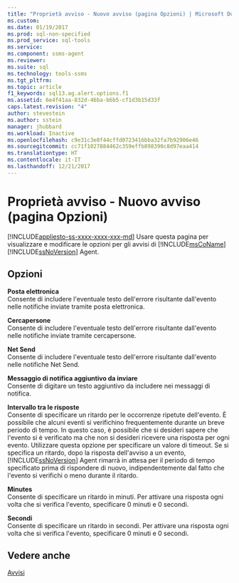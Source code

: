 ```yaml
---
title: "Proprietà avviso - Nuovo avviso (pagina Opzioni) | Microsoft Docs"
ms.custom: 
ms.date: 01/19/2017
ms.prod: sql-non-specified
ms.prod_service: sql-tools
ms.service: 
ms.component: ssms-agent
ms.reviewer: 
ms.suite: sql
ms.technology: tools-ssms
ms.tgt_pltfrm: 
ms.topic: article
f1_keywords: sql13.ag.alert.options.f1
ms.assetid: 6e4f41aa-832d-46ba-b6b5-cf1d3b15d33f
caps.latest.revision: "4"
author: stevestein
ms.author: sstein
manager: jhubbard
ms.workload: Inactive
ms.openlocfilehash: c9e31c3e0f44cffd0723416bba32fa7b92906e46
ms.sourcegitcommit: cc71f1027884462c359effb898390c8d97eaa414
ms.translationtype: HT
ms.contentlocale: it-IT
ms.lasthandoff: 12/21/2017
---
```

# <a name="alert-properties---new-alert-options-page"></a>Proprietà avviso - Nuovo avviso (pagina Opzioni)
[!INCLUDE[appliesto-ss-xxxx-xxxx-xxx-md](../../includes/appliesto-ss-xxxx-xxxx-xxx-md.md)] Usare questa pagina per visualizzare e modificare le opzioni per gli avvisi di [!INCLUDE[msCoName](../../includes/msconame_md.md)] [!INCLUDE[ssNoVersion](../../includes/ssnoversion_md.md)] Agent.  
  
## <a name="options"></a>Opzioni  
**Posta elettronica**  
Consente di includere l'eventuale testo dell'errore risultante dall'evento nelle notifiche inviate tramite posta elettronica.  
  
**Cercapersone**  
Consente di includere l'eventuale testo dell'errore risultante dall'evento nelle notifiche inviate tramite cercapersone.  
  
**Net Send**  
Consente di includere l'eventuale testo dell'errore risultante dall'evento nelle notifiche Net Send.  
  
**Messaggio di notifica aggiuntivo da inviare**  
Consente di digitare un testo aggiuntivo da includere nei messaggi di notifica.  
  
**Intervallo tra le risposte**  
Consente di specificare un ritardo per le occorrenze ripetute dell'evento. È possibile che alcuni eventi si verifichino frequentemente durante un breve periodo di tempo. In questo caso, è possibile che si desideri sapere che l'evento si è verificato ma che non si desideri ricevere una risposta per ogni evento. Utilizzare questa opzione per specificare un valore di timeout. Se si specifica un ritardo, dopo la risposta dell'avviso a un evento, [!INCLUDE[ssNoVersion](../../includes/ssnoversion_md.md)] Agent rimarrà in attesa per il periodo di tempo specificato prima di rispondere di nuovo, indipendentemente dal fatto che l'evento si verifichi o meno durante il ritardo.  
  
**Minutes**  
Consente di specificare un ritardo in minuti. Per attivare una risposta ogni volta che si verifica l'evento, specificare 0 minuti e 0 secondi.  
  
**Secondi**  
Consente di specificare un ritardo in secondi. Per attivare una risposta ogni volta che si verifica l'evento, specificare 0 minuti e 0 secondi.  
  
## <a name="see-also"></a>Vedere anche  
[Avvisi](../../ssms/agent/alerts.md)  
  
